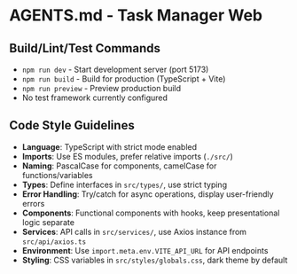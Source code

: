 # AGENTS.md - Task Manager Web

## Build/Lint/Test Commands
- `npm run dev` - Start development server (port 5173)
- `npm run build` - Build for production (TypeScript + Vite)
- `npm run preview` - Preview production build
- No test framework currently configured

## Code Style Guidelines
- **Language**: TypeScript with strict mode enabled
- **Imports**: Use ES modules, prefer relative imports (`./src/`)
- **Naming**: PascalCase for components, camelCase for functions/variables
- **Types**: Define interfaces in `src/types/`, use strict typing
- **Error Handling**: Try/catch for async operations, display user-friendly errors
- **Components**: Functional components with hooks, keep presentational logic separate
- **Services**: API calls in `src/services/`, use Axios instance from `src/api/axios.ts`
- **Environment**: Use `import.meta.env.VITE_API_URL` for API endpoints
- **Styling**: CSS variables in `src/styles/globals.css`, dark theme by default